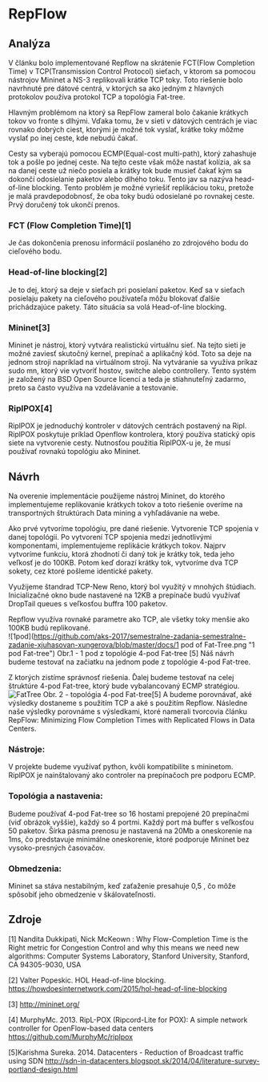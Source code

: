 # RepFlow
## Analýza
V článku bolo implementované Repflow na skrátenie FCT(Flow Completion Time) v TCP(Transmission Control Protocol) sieťach, v ktorom sa pomocou nástrojov Mininet a NS-3 replikovali krátke TCP toky. Toto riešenie bolo navrhnuté pre dátové centrá, v ktorých sa ako jedným z hlavných protokolov používa protokol TCP a topológia Fat-tree. 

Hlavným problémom na ktorý sa RepFlow zameral bolo čakanie krátkych tokov vo fronte s dlhými. Vďaka tomu, že v sieti v dátových centrách je viac rovnako dobrých ciest, ktorými je možné tok vyslať, krátke toky môžme vyslať po inej ceste, kde nebudú čakať.

Cesty sa vyberajú pomocou ECMP(Equal-cost multi-path), ktorý zahashuje tok a pošle po jednej ceste. Na tejto ceste však môže nastať kolízia, ak sa na danej ceste už niečo posiela a krátky tok bude musieť čakať kým sa dokončí odosielanie paketov alebo dlhého toku. Tento jav sa nazýva head-of-line blocking. Tento problém je možné vyriešiť replikáciou toku, pretože je malá pravdepodobnosť, že oba toky budú odosielané po rovnakej ceste. Prvý doručený tok ukončí prenos.

### FCT (Flow Completion Time)[1]
Je čas dokončenia prenosu informácií poslaného zo zdrojového bodu do cieľového bodu.

### Head-of-line blocking[2]
Je to dej, ktorý sa deje v sieťach pri posielaní paketov. Keď sa v sieťach posielaju pakety na cieľového používateľa môžu blokovať ďalšie prichádzajúce pakety. Táto situácia sa volá Head-of-line blocking. 

### Mininet[3]
Mininet je nástroj, ktorý vytvára realistickú virtuálnu sieť. Na tejto sieti je možné zaviesť skutočný kernel, prepínač a aplikačný kód. Toto sa deje na jednom stroji napríklad na virtuálnom stroji. 
Na vytváranie sa využíva príkaz sudo mn, ktorý vie vytvoriť hostov, switche alebo controllery.
Tento systém je založený na BSD Open Source licencí a teda je stiahnuteľný zadarmo, preto sa často využíva na vzdelávanie a testovanie.

### RiplPOX[4]
RiplPOX je jednoduchý kontroler v dátových centrách postavený na Ripl. RiplPOX poskytuje príklad Openflow kontrolera, ktorý používa statický opis siete na vytvorenie cesty. Nutnosťou použitia RiplPOX-u je, že musí používať rovnakú topológiu ako Mininet.

## Návrh
Na overenie implementácie použijeme nástroj Mininet, do ktorého implementujeme replikovanie krátkych tokov a toto riešenie overíme na transportných štruktúrach Data mining a vyhľadávanie na webe.

Ako prvé vytvoríme topológiu, pre dané riešenie. Vytvorenie TCP spojenia v danej topológii. Po vytvorení TCP spojenia medzi jednotlivými komponentami, implementujeme replikácie krátkych tokov. Najprv vytvoríme funkciu, ktorá zhodnotí či daný tok je krátky tok, teda jeho veľkosť je do 100KB. Potom keď dorazí krátky tok, vytvoríme dva TCP sokety, cez ktoré pošleme identické pakety.

Využijeme štandrad TCP-New Reno, ktorý bol využitý v mnohých štúdiach. Inicializačné okno bude nastavené na 12KB a prepínače budú využívať DropTail queues s veľkosťou buffra 100 paketov.

Repflow využíva rovnaké parametre ako TCP, ale všetky toky menšie ako 100KB budú replikované.  
![1pod](https://github.com/aks-2017/semestralne-zadania-semestralne-zadanie-xjuhasovan-xungerova/blob/master/docs/1 pod of Fat-Tree.png "1 pod Fat-tree")
Obr.1 - 1 pod z topológie 4-pod Fat-tree [5]
Náš návrh budeme testovať na začiatku na jednom pode z topológie 4-pod Fat-tree.

Z ktorých zistíme správnosť riešenia. Ďalej budeme testovať na celej štruktúre 4-pod Fat-tree, ktorý bude vybalancovaný ECMP stratégiou.
![FatTree](https://github.com/aks-2017/semestralne-zadania-semestralne-zadanie-xjuhasovan-xungerova/blob/master/docs/Fat-Tree.png "Fat-Tree")
Obr. 2 - topológia 4-pod Fat-tree[5]
A budeme porovnávať, aké výsledky dostaneme s použitím TCP a aké s použitím Repflow. Následne naše výsledky porovnáme s výsledkami, ktoré namerali tvorcovia článku RepFlow: Minimizing Flow Completion Times with Replicated Flows in Data Centers.

### Nástroje:
V projekte budeme využívať python, kvôli kompatibilite s mininetom. 
RiplPOX je nainštalovaný ako controler na prepínačoch pre podporu ECMP.

### Topológia a nastavenia:
Budeme používať 4-pod Fat-tree so 16 hostami prepojené 20 prepínačmi (viď obrázok vyššie), každý so 4 portmi. Každý port má buffer s veľkosťou 50 paketov. Šírka pásma prenosu je nastavená na 20Mb a oneskorenie na 1ms, čo predstavuje minimálne oneskorenie, ktoré podporuje Mininet bez vysoko-presných časovačov.

### Obmedzenia:
Mininet sa stáva nestabilným, keď zaťaženie presahuje 0,5 , čo môže spôsobiť jeho obmedzenie v škálovateľnosti.

## Zdroje
[1] Nandita Dukkipati, Nick McKeown : Why Flow-Completion Time is the Right metric for
Congestion Control and why this means we need new algorithms: Computer Systems Laboratory, Stanford University, Stanford, CA 94305-9030, USA

[2] Valter Popeskic. HOL Head-of-line blocking.
https://howdoesinternetwork.com/2015/hol-head-of-line-blocking

[3] http://mininet.org/

[4] MurphyMc. 2013. RipL-POX (Ripcord-Lite for POX): A simple network controller for OpenFlow-based data centers 
https://github.com/MurphyMc/riplpox

[5]Karishma Sureka. 2014. Datacenters - Reduction of Broadcast traffic using SDN
http://sdn-in-datacenters.blogspot.sk/2014/04/literature-survey-portland-design.html


